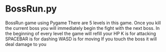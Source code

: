 # BossRun.py
BossRun game using Pygame
There are 5 levels in this game. 
Once you kill the current boss you will immediately begin the fight with the next boss.
In the beginning of every level the game will refill your HP
K is for attacking
SPACEBAR is for dashing
WASD is for moving
If you touch the boss it will deal damage to you
